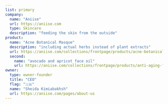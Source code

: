 ```yaml
---
list: primary
company:
  name: "Aniise"
  url: https://aniise.com
  type: Skincare
  description: "feeding the skin from the outside"
product:
  name: "Acne Botanical Masque"
  description: "including actual herbs instead of plant extracts"
  url: https://aniise.com/collections/frontpage/products/acne-botanical-masque
  second:
    name: "avocado and apricot face oil"
    url: https://aniise.com/collections/frontpage/products/anti-aging-face-oil-with-apricot-avocado
owner:
  type: owner-founder
  title: "CEO"
  flag: "🇮🇷"
  name: "Sheida Kimiabakhsh"
  url: https://aniise.com/pages/about-us
---
```

